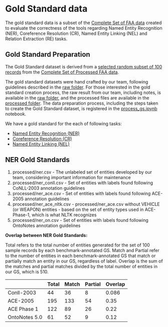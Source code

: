 # Gold Standard data
The gold standard data is a subset of the [Complete Set of FAA data](../data/FAA_data/Maintenance_Text_data_nona.csv) created to evaluate the correctness of the tools regarding Named Entity Recognition (NER), Coreference Resolution (CR), Named Entity Linking (NEL) and Relation Extraction (RE) tasks.


## Gold Standard Preparation

The Gold Standard dataset is derived from a [selected random subset of 100 records](../data/FAA_data/FAA_sample_100.csv) from the [Complete Set of Processed FAA data](../data/FAA_data/Maintenance_Text_data_nona.csv).

The gold standard datasets were hand crafted by our team, following guidelines described in the [raw folder](raw/README.md). For those interested in the gold standard creation process, the raw result from our team, including notes, is available in the [raw folder](raw/), and the processed files are available in the [processed folder](processed/). The data preparation process, including the steps taken to create the Gold Standard dataset, is registered in the [process_gs.ipynb](process_gs.ipynb) notebook.


We have a gold standard for the each of following tasks:

- [Named Entity Recognition (NER)](processed/ner.csv)
- [Coreference Resolution (CR)](processed/cr.csv)
- [Named Entity Linking (NEL)](processed/nel.csv)


## NER Gold Standards

1. processed/ner.csv - The unlabeled set of entities developed by our team, considering important information for maintenance
2. processed/ner_conll.csv - Set of entities with labels found following CoNLL-2003 annotation guidelines
3. processed/ner_ace.csv - Set of entities with labels found following ACE-2005 annotation guidelines
4. processed/ner_ace_nltk.csv - processed/ner_ace.csv without VEHICLE (or WEAPON) entities - based on the set of entity types used in ACE-Phase-1, which is what NLTK recognizes
5. processed/ner_on.csv - Set of entities with labels found following OntoNotes annotation guidelines

**Overlap between NER Gold Standards:**

Total refers to the total number of entities generated for the set of 100 sample records by each benchmark-annotated GS. Match and Partial refer to the number of entities in each benchmark-annotated GS that match or partially match an entity in our GS, regardless of label. Overlap is the sum of the matches and partial matches divided by the total number of entities in our GS, which is 510.

|               | Total | Match | Partial | Overlap |
|---------------|-------|-------|---------|---------|
| Conll-2003    | 44    | 36    | 8       | 0.086   |
| ACE-2005      | 195   | 133   | 54      | 0.35    |
| ACE Phase 1   | 122   | 89    | 26      | 0.22    |
| OntoNotes 5.0 | 61    | 52    | 9       | 0.12    |